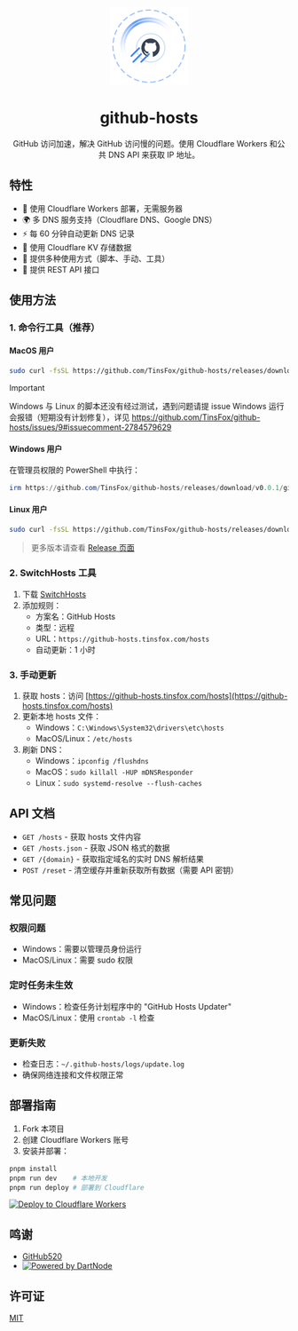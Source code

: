<div align="center">
  <img src="public/logo.svg" width="140" height="140" alt="github-hosts logo">
  <h1>github-hosts</h1>
  <p>GitHub 访问加速，解决 GitHub 访问慢的问题。使用 Cloudflare Workers 和公共 DNS API 来获取 IP 地址。</p>
</div>

## 特性

- 🚀 使用 Cloudflare Workers 部署，无需服务器
- 🌍 多 DNS 服务支持（Cloudflare DNS、Google DNS）
- ⚡️ 每 60 分钟自动更新 DNS 记录
- 💾 使用 Cloudflare KV 存储数据
- 🔄 提供多种使用方式（脚本、手动、工具）
- 📡 提供 REST API 接口

## 使用方法

### 1. 命令行工具（推荐）

#### MacOS 用户
```bash
sudo curl -fsSL https://github.com/TinsFox/github-hosts/releases/download/v0.0.1/github-hosts.darwin-arm64 -o github-hosts && sudo chmod +x ./github-hosts && ./github-hosts
```

> [!IMPORTANT]
> Windows 与 Linux 的脚本还没有经过测试，遇到问题请提 issue
> Windows 运行会报错（短期没有计划修复），详见 https://github.com/TinsFox/github-hosts/issues/9#issuecomment-2784579629

#### Windows 用户
在管理员权限的 PowerShell 中执行：
```powershell
irm https://github.com/TinsFox/github-hosts/releases/download/v0.0.1/github-hosts.windows-amd64.exe | iex
```

#### Linux 用户
```bash
sudo curl -fsSL https://github.com/TinsFox/github-hosts/releases/download/v0.0.1/github-hosts.linux-amd64 -o github-hosts && sudo chmod +x ./github-hosts && ./github-hosts
```

> 更多版本请查看 [Release 页面](https://github.com/TinsFox/github-hosts/releases)

### 2. SwitchHosts 工具

1. 下载 [SwitchHosts](https://github.com/oldj/SwitchHosts)
2. 添加规则：
   - 方案名：GitHub Hosts
   - 类型：远程
   - URL：`https://github-hosts.tinsfox.com/hosts`
   - 自动更新：1 小时

### 3. 手动更新

1. 获取 hosts：访问 [https://github-hosts.tinsfox.com/hosts](https://github-hosts.tinsfox.com/hosts)
2. 更新本地 hosts 文件：
   - Windows：`C:\Windows\System32\drivers\etc\hosts`
   - MacOS/Linux：`/etc/hosts`
3. 刷新 DNS：
   - Windows：`ipconfig /flushdns`
   - MacOS：`sudo killall -HUP mDNSResponder`
   - Linux：`sudo systemd-resolve --flush-caches`

## API 文档

- `GET /hosts` - 获取 hosts 文件内容
- `GET /hosts.json` - 获取 JSON 格式的数据
- `GET /{domain}` - 获取指定域名的实时 DNS 解析结果
- `POST /reset` - 清空缓存并重新获取所有数据（需要 API 密钥）

## 常见问题

### 权限问题
- Windows：需要以管理员身份运行
- MacOS/Linux：需要 sudo 权限

### 定时任务未生效
- Windows：检查任务计划程序中的 "GitHub Hosts Updater"
- MacOS/Linux：使用 `crontab -l` 检查

### 更新失败
- 检查日志：`~/.github-hosts/logs/update.log`
- 确保网络连接和文件权限正常

## 部署指南

1. Fork 本项目
2. 创建 Cloudflare Workers 账号
3. 安装并部署：
```bash
pnpm install
pnpm run dev    # 本地开发
pnpm run deploy # 部署到 Cloudflare
```

[![Deploy to Cloudflare Workers](https://deploy.workers.cloudflare.com/button)](https://deploy.workers.cloudflare.com/?url=https://github.com/TinsFox/github-hosts)

## 鸣谢

- [GitHub520](https://github.com/521xueweihan/GitHub520)
- [![Powered by DartNode](https://dartnode.com/branding/DN-Open-Source-sm.png)](https://dartnode.com "Powered by DartNode - Free VPS for Open Source")

## 许可证

[MIT](./LICENSE)
